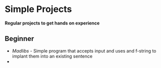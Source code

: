# Simple Projects

**Regular projects to get hands on experience**



## Beginner
- *Madlibs* - Simple program that accepts input and uses and f-string to implant them into an existing sentence
-  